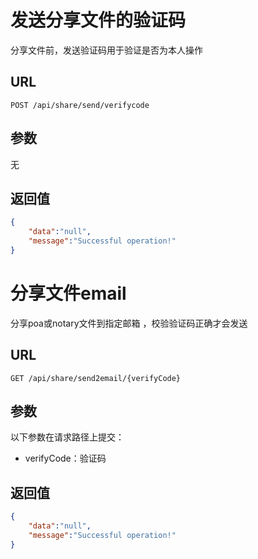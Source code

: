 # 发送分享文件的验证码

分享文件前，发送验证码用于验证是否为本人操作

## URL

```http
POST /api/share/send/verifycode
```

## 参数

无

## 返回值

```json
{
    "data":"null",
    "message":"Successful operation!"
}
```

# 分享文件email

分享poa或notary文件到指定邮箱 ，校验验证码正确才会发送

## URL

```http
GET /api/share/send2email/{verifyCode}
```

## 参数

以下参数在请求路径上提交：

- verifyCode：验证码

## 返回值

```json
{
    "data":"null",
    "message":"Successful operation!"
}
```

